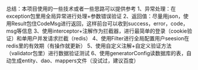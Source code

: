 总结：本项目使用的一些技术或者一些思路可以提供参考
1、异常处理：在exception包里用全局异常进行处理+参数错误验证
2、返回值：尽量用json，使用Result包住CodeMsg进行返回，这样前台可以收到success，error，code，msg等信息
3、使用interceptor+注解作为拦截器，进行最简单的登录（cookie验证）和单用户并发请求拦截（redis）
4、使用Filter进行全局配置用户seesion在redis里的有效期（有操作就更新）
5、使用自定义注解+自定义验证方法（validator包里）进行数据验证测试
6、使用generatorConfig读数据库的表，自动生成entity、dao、mappers文件（没试过，建议百度）